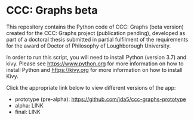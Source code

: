 # CCC: Graphs beta

This repository contains the Python code of CCC: Graphs (beta version) created for the CCC: Graphs project (publication pending), developed as part of a doctoral thesis submitted in partial fulfilment of the requirements for the award of Doctor of Philosophy of Loughborough University.

In order to run this script, you will need to install Python (version 3.7) and kivy. Please see https://www.python.org for more information on how to install Python and https://kivy.org for more information on how to install Kivy.

Click the appropriate link below to view different versions of the app:

* prototype (pre-alpha):  https://github.com/jda5/ccc-graphs-prototype
* alpha:                  LINK
* final:                  LINK
